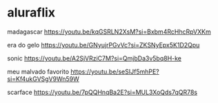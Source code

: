# aluraflix

madagascar  https://youtu.be/kqGSRLN2XsM?si=Bxbm4RcHhcRpVXKm

era do gelo https://youtu.be/GNyujrPGvVc?si=ZKSNyEpx5K1D2Qpu

sonic    https://youtu.be/A2SjVRziC7M?si=QmjbDa3v5bq8H-ke

meu malvado favorito   https://youtu.be/seSIJf5mhPE?si=Kf4ukGVSgV9Wn59W

scarface   https://youtu.be/7pQQHnqBa2E?si=MUL3XoQds7qQR78s

